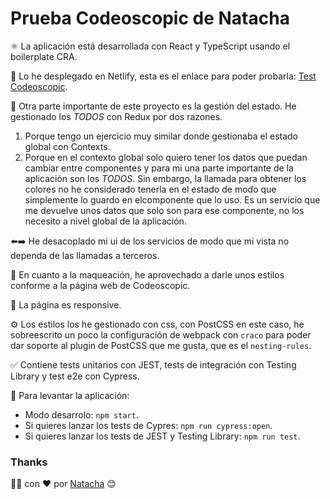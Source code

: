 # Prueba Codeoscopic de Natacha

⚛️ La aplicación está desarrollada con React y TypeScript usando el boilerplate CRA.

💚 Lo he desplegado en Netlify, esta es el enlace para poder probarla: [Test Codeoscopic](https://codeoscopic-test.netlify.app/).

💜 Otra parte importante de este proyecto es la gestión del estado. He gestionado los *TODOS* con Redux por dos razones. 

1. Porque tengo un ejercicio muy similar donde gestionaba el estado global con Contexts.
2. Porque en el contexto global solo quiero tener los datos que puedan cambiar entre componentes y para mi una parte importante de la aplicación son los *TODOS*.
Sin embargo, la llamada para obtener los colores no he considerado tenerla en el estado de modo que simplemente lo guardo en elcomponente que lo uso. Es un servicio que me devuelve unos datos que solo son para ese componente, no los necesito a nivel global de la aplicación.

⬅️➡️ He desacoplado mi ui de los servicios de modo que mi vista no dependa de las llamadas a terceros.

💅 En cuanto a la maqueación, he aprovechado a darle unos estilos conforme a la página web de Codeoscopic.  

📱 La página es responsive.  

⚙️ Los estilos los he gestionado con css, con PostCSS en este caso, he sobreescrito un poco la configuración de webpack con `craco` para poder dar soporte al plugin de PostCSS que me gusta, que es el `nesting-rules`.   

✅ Contiene tests unitarios con JEST, tests de integración con Testing Library y test e2e con Cypress.

🚀 Para levantar la aplicación:

- Modo desarrolo: `npm start`.
- Si quieres lanzar los tests de Cypres: `npm run cypress:open`.
- Si quieres lanzar los tests de JEST y Testing Library: `npm run test`.
### Thanks

👩‍💻 con ❤️ por [Natacha](https://www.linkedin.com/in/natacha-ivannikova-261478113/) 😊